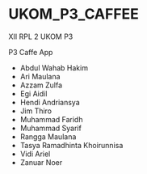 # UKOM_P3_CAFFEE
XII RPL 2 UKOM P3

P3 Caffe App

- Abdul Wahab Hakim
- Ari Maulana
- Azzam Zulfa
- Egi Aidil
- Hendi Andriansya
- Jim Thiro
- Muhammad Faridh
- Muhammad Syarif
- Rangga Maulana
- Tasya Ramadhinta Khoirunnisa
- Vidi Ariel
- Zanuar Noer
